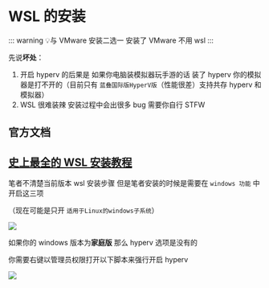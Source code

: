 # WSL 的安装

::: warning 💡与 VMware 安装二选一 安装了 VMware 不用 wsl
:::

先说**坏处**：

1. 开启 hyperv 的后果是 如果你电脑装模拟器玩手游的话 装了 hyperv 你的模拟器是打不开的（目前只有 `蓝叠国际版HyperV版`（性能很差）支持共存 hyperv 和模拟器）
2. WSL 很难装辣 安装过程中会出很多 bug 需要你自行 STFW

## **官方文档**

## [史上最全的 WSL 安装教程](https://blog.csdn.net/wojiuguowei/article/details/122100090)

笔者不清楚当前版本 wsl 安装步骤 但是笔者安装的时候是需要在 `windows 功能` 中开启这三项

（现在可能是只开 `适用于Linux的windows子系统`）

![](https://cdn.xyxsw.site/boxcnYVkEecWdUs710e8h6G9GTh.png)

如果你的 windows 版本为**家庭版**  那么 hyperv 选项是没有的

你需要右键以管理员权限打开以下脚本来强行开启 hyperv

![](https://cdn.xyxsw.site/boxcnoCF5MilDma33yviwRGdDHe.png)
